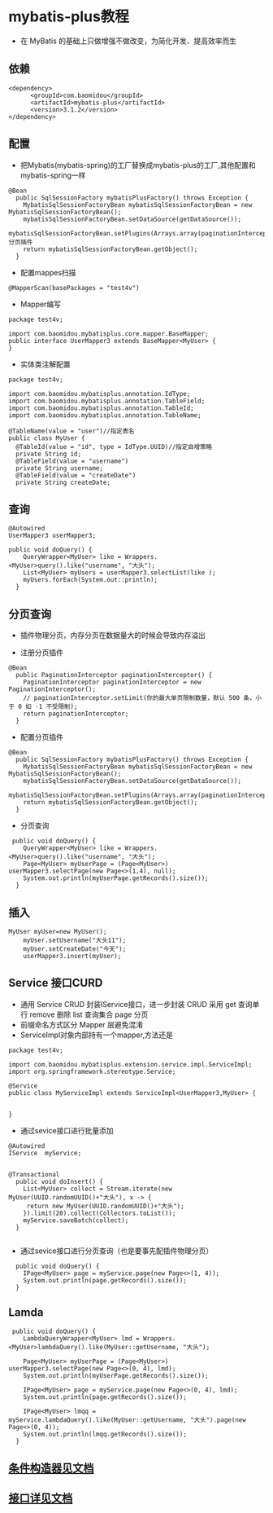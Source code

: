 # mybatis-plus教程

* 在 MyBatis 的基础上只做增强不做改变，为简化开发、提高效率而生

## 依赖
```
<dependency>
      <groupId>com.baomidou</groupId>
      <artifactId>mybatis-plus</artifactId>
      <version>3.1.2</version>
</dependency>
```

## 配置
* 把Mybatis(mybatis-spring)的工厂替换成mybatis-plus的工厂,其他配置和mybatis-spring一样
```
@Bean
  public SqlSessionFactory mybatisPlusFactory() throws Exception {
    MybatisSqlSessionFactoryBean mybatisSqlSessionFactoryBean = new MybatisSqlSessionFactoryBean();
    mybatisSqlSessionFactoryBean.setDataSource(getDataSource());
    mybatisSqlSessionFactoryBean.setPlugins(Arrays.array(paginationInterceptor()));//分页插件
    return mybatisSqlSessionFactoryBean.getObject();
  }
```
* 配置mappes扫描
```
@MapperScan(basePackages = "test4v")
```
* Mapper编写
```
package test4v;

import com.baomidou.mybatisplus.core.mapper.BaseMapper;
public interface UserMapper3 extends BaseMapper<MyUser> {
}

```

* 实体类注解配置
```
package test4v;

import com.baomidou.mybatisplus.annotation.IdType;
import com.baomidou.mybatisplus.annotation.TableField;
import com.baomidou.mybatisplus.annotation.TableId;
import com.baomidou.mybatisplus.annotation.TableName;

@TableName(value = "user")//指定表名
public class MyUser {
  @TableId(value = "id", type = IdType.UUID)//指定自增策略
  private String id;
  @TableField(value = "username")
  private String username;
  @TableField(value = "createDate")
  private String createDate;
```




## 查询
```
@Autowired
UserMapper3 userMapper3;
  
public void doQuery() {
    QueryWrapper<MyUser> like = Wrappers.<MyUser>query().like("username", "大头");
    List<MyUser> myUsers = userMapper3.selectList(like );
    myUsers.forEach(System.out::println);
  }
```
## 分页查询
* 插件物理分页，内存分页在数据量大的时候会导致内存溢出

* 注册分页插件
```
@Bean
  public PaginationInterceptor paginationInterceptor() {
    PaginationInterceptor paginationInterceptor = new PaginationInterceptor();
    // paginationInterceptor.setLimit(你的最大单页限制数量，默认 500 条，小于 0 如 -1 不受限制);
    return paginationInterceptor;
  }
```
* 配置分页插件
```
@Bean
  public SqlSessionFactory mybatisPlusFactory() throws Exception {
    MybatisSqlSessionFactoryBean mybatisSqlSessionFactoryBean = new MybatisSqlSessionFactoryBean();
    mybatisSqlSessionFactoryBean.setDataSource(getDataSource());
    mybatisSqlSessionFactoryBean.setPlugins(Arrays.array(paginationInterceptor()));
    return mybatisSqlSessionFactoryBean.getObject();
  }
```
* 分页查询
```
 public void doQuery() {
    QueryWrapper<MyUser> like = Wrappers.<MyUser>query().like("username", "大头");
    Page<MyUser> myUserPage = (Page<MyUser>) userMapper3.selectPage(new Page<>(1,4), null);
    System.out.println(myUserPage.getRecords().size());
  }
```


## 插入
```
MyUser myUser=new MyUser();
    myUser.setUsername("大头11");
    myUser.setCreateDate("今天");
    userMapper3.insert(myUser);
```


## Service 接口CURD
* 通用 Service CRUD 封装IService接口，进一步封装 CRUD 采用 get 查询单行 remove 删除 list 查询集合 page 分页 
* 前缀命名方式区分 Mapper 层避免混淆
* ServiceImpl对象内部持有一个mapper,方法还是 
```
package test4v;

import com.baomidou.mybatisplus.extension.service.impl.ServiceImpl;
import org.springframework.stereotype.Service;

@Service
public class MyServiceImpl extends ServiceImpl<UserMapper3,MyUser> {

  
}
```

* 通过sevice接口进行批量添加
```
@Autowired
IService  myService;


@Transactional
  public void doInsert() {
    List<MyUser> collect = Stream.iterate(new MyUser(UUID.randomUUID()+"大头"), x -> {
     return new MyUser(UUID.randomUUID()+"大头");
    }).limit(20).collect(Collectors.toList());
    myService.saveBatch(collect);
  }
  
```
* 通过sevice接口进行分页查询（也是要事先配插件物理分页）
```
  public void doQuery() {
    IPage<MyUser> page = myService.page(new Page<>(1, 4));
    System.out.println(page.getRecords().size());
  }
```


## Lamda
```
 public void doQuery() {
    LambdaQueryWrapper<MyUser> lmd = Wrappers.<MyUser>lambdaQuery().like(MyUser::getUsername, "大头");
    
    Page<MyUser> myUserPage = (Page<MyUser>) userMapper3.selectPage(new Page<>(0, 4), lmd);
    System.out.println(myUserPage.getRecords().size());
   
    IPage<MyUser> page = myService.page(new Page<>(0, 4), lmd);
    System.out.println(page.getRecords().size());
   
    IPage<MyUser> lmqq = myService.lambdaQuery().like(MyUser::getUsername, "大头").page(new Page<>(0, 4));
    System.out.println(lmqq.getRecords().size());
  }
```

## [条件构造器见文档](https://mp.baomidou.com/guide/wrapper.html#abstractwrapper)


## [接口详见文档](https://mp.baomidou.com/guide/crud-interface.html)





